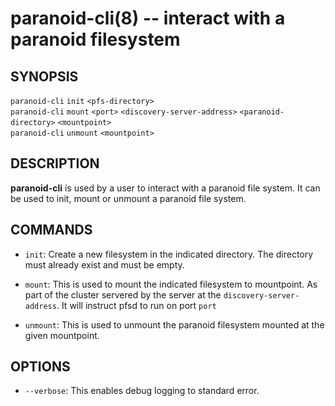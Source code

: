 paranoid-cli(8) -- interact with a paranoid filesystem
=================================================

## SYNOPSIS

`paranoid-cli` `init` `<pfs-directory>`<br>
`paranoid-cli` `mount` `<port>` `<discovery-server-address>` `<paranoid-directory>` `<mountpoint>`<br>
`paranoid-cli` `unmount` `<mountpoint>`<br>

## DESCRIPTION

**paranoid-cli** is used by a user to interact with a paranoid file system. It can be used to init,
mount or unmount a paranoid file system.

## COMMANDS

* `init`:
    Create a new filesystem in the indicated directory.  The directory must already exist and must be empty.

* `mount`:
	This is used to mount the indicated filesystem to mountpoint. As part of the cluster servered by the server at the `discovery-server-address`. It will instruct pfsd to run on port `port`

* `unmount`:
	This is used to unmount the paranoid filesystem mounted at the given mountpoint.

## OPTIONS

  * `--verbose`:
    This enables debug logging to standard error.
